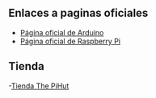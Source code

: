 ## Enlaces a paginas oficiales

- [Página oficial de Arduino](https://www.arduino.cc)
- [Página oficial de Raspberry Pi](https://www.raspberrypi.org)
## Tienda
-[Tienda The PiHut](https://thepihut.com/collections/marker-store)
